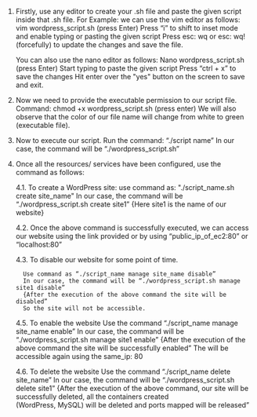 1.	Firstly, use any editor to create your .sh file and paste the given script inside that .sh file.
    For Example: we can use the vim editor as follows:
    vim wordpress_script.sh (press Enter)
    Press “i” to shift to inset mode and enable typing or pasting the given script
    Press esc: wq or esc: wq! (forcefully) to update the changes and save the file.

    You can also use the nano editor as follows:
    Nano wordpress_script.sh (press Enter)
    Start typing to paste the given script
    Press “ctrl + x” to save the changes 
    Hit enter over the "yes" button on the screen to save and exit.

2.	Now we need to provide the executable permission to our script file.
    Command: chmod +x wordpress_script.sh (press enter)
    We will also observe that the color of our file name will change from white to green (executable file).

3. Now to execute our script.
	 Run the command: “./script name”
   In our case, the command will be “./wordpress_script.sh”

4.	Once all the resources/ services have been configured, use the command as follows:

    4.1.  To create a WordPress site: 
          use command as: "./script_name.sh create site_name"
          In our case, the command will be “./wordpress_script.sh create site1”
          {Here site1 is the name of our website}
  
    4.2.	Once the above command is successfully executed, we can access our website using the link provided or by using 
          “public_ip_of_ec2:80” or “localhost:80”

    4.3.	 To disable our website for some point of time.

          Use command as “./script_name manage site_name disable”
          In our case, the command will be “./wordpress_script.sh manage site1 disable”
          {After the execution of the above command the site will be disabled”
          So the site will not be accessible.

    4.5.	To enable the website
          Use the command “./script_name manage site_name enable”
          In our case, the command will be “./wordpress_script.sh manage site1 enable”
          {After the execution of the above command the site will be successfully enabled”
          The will be accessible again using the same_ip: 80

    4.6.	To delete the website
          Use the command “./script_name delete site_name”
          In our case, the command will be “./wordpress_script.sh delete site1”
          {After the execution of the above command, our site will be successfully deleted, all the containers created   
          (WordPress, MySQL) will be deleted and ports mapped will be released”

         
